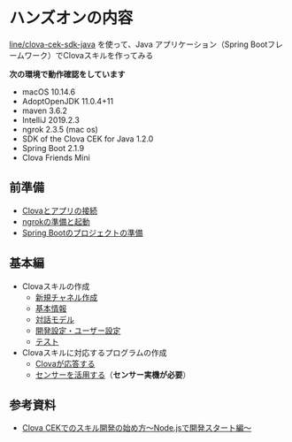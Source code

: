 # ハンズオンの内容

[line/clova-cek-sdk-java](https://github.com/line/clova-cek-sdk-java) を使って、Java アプリケーション（Spring Bootフレームワーク）でClovaスキルを作ってみる

**次の環境で動作確認をしています**

- macOS 10.14.6
- AdoptOpenJDK 11.0.4+11
- maven 3.6.2
- IntelliJ 2019.2.3
- ngrok 2.3.5 (mac os)
- SDK of the Clova CEK for Java 1.2.0
- Spring Boot 2.1.9
- Clova Friends Mini

## 前準備

- [Clovaとアプリの接続](./doc/A00/01.md)
- [ngrokの準備と起動](./doc/A01/01.md)
- [Spring Bootのプロジェクトの準備](./doc/A02/01.md)

## 基本編

- Clovaスキルの作成
    - [新規チャネル作成](./doc/A03/01.md)
    - [基本情報](./doc/A03/02.md)
    - [対話モデル](./doc/A03/03.md)
    - [開発設定・ユーザー設定](./doc/A03/04.md)
    - [テスト](./doc/A03/05.md)
- Clovaスキルに対応するプログラムの作成
    - [Clovaが応答する](./doc/B01/01.md)
    - [センサーを活用する](./doc/B02/01.md)（**センサー実機が必要**）

## 参考資料

- [Clova CEKでのスキル開発の始め方〜Node.jsで開発スタート編〜](https://dotstud.io/blog/clova-cek-nodejs-tutorial/)
